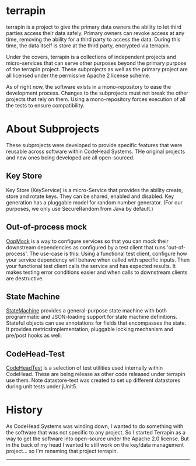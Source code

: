 # terrapin

terrapin is a project to give the primary data owners the ability to let third parties access their
data safely. Primary owners can revoke access at any time, removing the ability for a third party
to access the data. During this time, the data itself is store at the third party, encrypted via
terrapin.

Under the covers, terrapin is a collections of independent projects and micro-services that can
serve other purposes beyond the primary purpose of the terrapin project. These subprojects as well as
the primary project are all licensed under the permissive Apache 2 license scheme.

As of right now, the software exists in a mono-repository to ease the development process. Changes
to the subprojects must not break the other projects that rely on them. Using a mono-repository
forces execution of all the tests to ensure compatibility.

# About Subprojects

These subprojects were developed to provide specific features that were reusable across software
within CodeHead Systems. THe original projects and new ones being developed are all open-sourced.

## Key Store

Key Store (KeyService) is a micro-Service that provides the ability create, store and 
rotate keys. They can be shared, enabled and disabled. Key generation has a pluggable 
model for random number generator. (For our purposes, we only use SecureRandom from
Java by default.)

## Out-of-process mock

[OopMock](https://github.com/wolpert/terrapin/tree/main/oop-mock) is a way to configure
services so that you can mock their downstream dependencies as configured by a test client
that runs 'out-of-process'. The use-case is this: Using a functional test client, configure
how your service dependency will behave when called with specific inputs. Then your
functional test client calls the service and has expected results. It makes testing
error conditions easier and when calls to downstream clients are destructive.

## State Machine

[StateMachine](https://github.com/wolpert/terrapin/tree/main/statemachine) provides a general-purpose
state machine with both programmatic and JSON-loading support for state machine definitions. Stateful
objects can use annotations for fields that encompasses the state. It provides metricsImplementation, pluggable locking
mechanism and pre/post hooks as well.

## CodeHead-Test

[CodeHeadTest](https://github.com/wolpert/terrapin/tree/main/codehead-test) is a selection of test utilities
used internally within CodeHead. These are being release as other code released under terrapin use them.
Note datastore-test was created to set up different datastores during unit tests under
jUnit5.

# History

As CodeHead Systems was winding down, I wanted to do something with the software that
was not specific to any project. So I started Terrapin as a way to get the software into
open-source under the Apache 2.0 license. But in the back of my head I wanted to still
work on the key/data management project... so I'm renaming that project terrapin.

---

